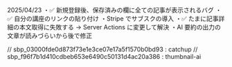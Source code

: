 2025/04/23
・✅ 新規登録後、保存済みの欄に全ての記事が表示されるバグ
・✅ 自分の講座のリンクの貼り付け
・Stripe でサブスクの導入
・✅ たまに記事詳細の本文取得に失敗する → Server Actions に変更して解決
・AI 要約の出力の文章が読みづらいから後で修正

// sbp_03000fde0d873f73e1e3ce07e17a5f1570b0bd93 : catchup
// sbp_f96f7b1d410cdbeb653e6490c50131d4ac20a386 : thumbnail-ai

